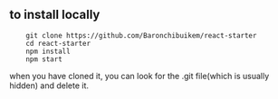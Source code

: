 ## to install locally

        git clone https://github.com/Baronchibuikem/react-starter
        cd react-starter
        npm install
        npm start

when you have cloned it, you can look for the .git file(which is usually hidden) and delete it.

